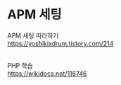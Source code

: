 # APM 세팅

APM 세팅 따라하기</br>
https://yoshikixdrum.tistory.com/214   
</br>

PHP 학습</br>
https://wikidocs.net/116746
</br>



